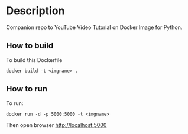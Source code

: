 # Description

Companion repo to YouTube Video Tutorial on Docker Image for Python.

## How to build

To build this Dockerfile

```text
docker build -t <imgname> .

```

## How to run

To run:

```text
docker run -d -p 5000:5000 -t <imgname>
```

Then open browser [http://localhost:5000](http://localhost:5000)